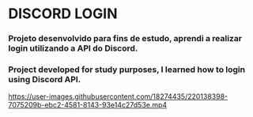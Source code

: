 # DISCORD LOGIN

### Projeto desenvolvido para fins de estudo, aprendi a realizar login utilizando a API do Discord.

### Project developed for study purposes, I learned how to login using Discord API.



https://user-images.githubusercontent.com/18274435/220138398-7075209b-ebc2-4581-8143-93e14c27d53e.mp4

